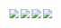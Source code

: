 <img src="Tampilan Login.png">
<img src="Tampilan Registrasi.png">
<img src="Tampilan Beranda 1.png">
<img src="Tampilan Beranda 2.png">

